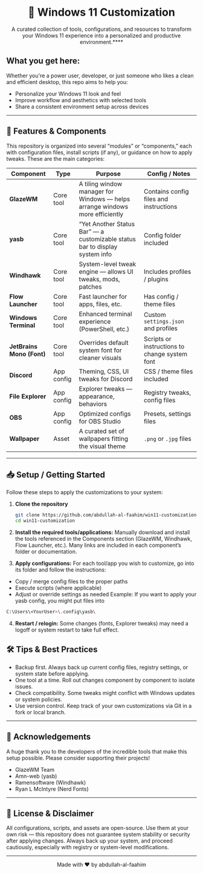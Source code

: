 <div align="center">
    
# 🎨 Windows 11 Customization
A curated collection of tools, configurations, and resources to transform your Windows 11 experience into a personalized and productive environment.****

</div>

## What you get here:
Whether you're a power user, developer, or just someone who likes a clean and efficient desktop, this repo aims to help you:
- Personalize your Windows 11 look and feel  
- Improve workflow and aesthetics with selected tools  
- Share a consistent environment setup across devices

---

## 🚀 Features & Components

This repository is organized into several “modules” or “components,” each with configuration files, install scripts (if any), or guidance on how to apply tweaks. These are the main categories:

| Component | Type | Purpose | Config / Notes |
|---|---|---|---|
| **GlazeWM** | Core tool | A tiling window manager for Windows — helps arrange windows more efficiently | Contains config files and instructions |
| **yasb** | Core tool | “Yet Another Status Bar” — a customizable status bar to display system info | Config folder included |
| **Windhawk** | Core tool | System-level tweak engine — allows UI tweaks, mods, patches | Includes profiles / plugins |
| **Flow Launcher** | Core tool | Fast launcher for apps, files, etc. | Has config / theme files |
| **Windows Terminal** | Core tool | Enhanced terminal experience (PowerShell, etc.) | Custom `settings.json` and profiles |
| **JetBrains Mono (Font)** | Core tool | Overrides default system font for cleaner visuals | Scripts or instructions to change system font |
| **Discord** | App config | Theming, CSS, UI tweaks for Discord | CSS / theme files included |
| **File Explorer** | App config | Explorer tweaks — appearance, behaviors | Registry tweaks, config files |
| **OBS** | App config | Optimized configs for OBS Studio | Presets, settings files |
| **Wallpaper** | Asset | A curated set of wallpapers fitting the visual theme | `.png` or `.jpg` files |

---

## 📥 Setup / Getting Started

Follow these steps to apply the customizations to your system:

1. **Clone the repository**  
   ```bash
   git clone https://github.com/abdullah-al-faahim/win11-customization.git
   cd win11-customization
   ```
2. **Install the required tools/applications:** Manually download and install the tools referenced in the Components section (GlazeWM, Windhawk, Flow Launcher, etc.). Many links are included in each component’s folder or documentation.

3. **Apply configurations:** For each tool/app you wish to customize, go into its folder and follow the instructions:
- Copy / merge config files to the proper paths
- Execute scripts (where applicable)
- Adjust or override settings as needed
Example:
If you want to apply your yasb config, you might put files into
```bash
C:\Users\<YourUser>\.config\yasb\
```
4. **Restart / relogin:** Some changes (fonts, Explorer tweaks) may need a logoff or system restart to take full effect.


## 🛠 Tips & Best Practices

- Backup first. Always back up current config files, registry settings, or system state before applying.
- One tool at a time. Roll out changes component by component to isolate issues.
- Check compatibility. Some tweaks might conflict with Windows updates or system policies.
- Use version control. Keep track of your own customizations via Git in a fork or local branch.

---

<div>

## 🙏 Acknowledgements
A huge thank you to the developers of the incredible tools that make this setup possible. Please consider supporting their projects!
- GlazeWM Team
- Amn-web (yasb)
- Ramensoftware (Windhawk)
- Ryan L McIntyre (Nerd Fonts)

</div>

---

## 📜 License & Disclaimer

All configurations, scripts, and assets are open-source. Use them at your own risk — this repository does not guarantee system stability or security after applying changes. Always back up your system, and proceed cautiously, especially with registry or system-level modifications.



---

<p align="center">
Made with ❤️ by abdullah-al-faahim
</p>
